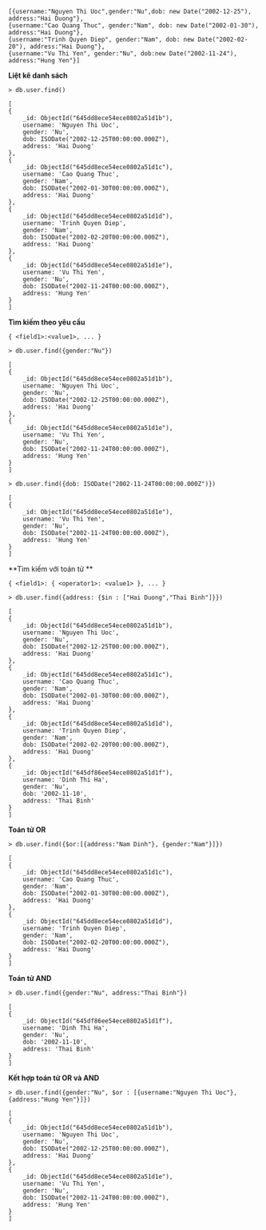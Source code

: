 
    [{username:"Nguyen Thi Uoc",gender:"Nu",dob: new Date("2002-12-25"), address:"Hai Duong"},
    {username:"Cao Quang Thuc", gender:"Nam", dob: new Date("2002-01-30"), address:"Hai Duong"},
    {username:"Trinh Quyen Diep", gender:"Nam", dob: new Date("2002-02-20"), address:"Hai Duong"},
    {username:"Vu Thi Yen", gender:"Nu", dob:new Date("2002-11-24"), address:"Hung Yen"}]

**Liệt kê danh sách**

    > db.user.find()

    [
    {
        _id: ObjectId("645dd8ece54ece0802a51d1b"),
        username: 'Nguyen Thi Uoc',
        gender: 'Nu',
        dob: ISODate("2002-12-25T00:00:00.000Z"),
        address: 'Hai Duong'
    },
    {
        _id: ObjectId("645dd8ece54ece0802a51d1c"),
        username: 'Cao Quang Thuc',
        gender: 'Nam',
        dob: ISODate("2002-01-30T00:00:00.000Z"),
        address: 'Hai Duong'
    },
    {
        _id: ObjectId("645dd8ece54ece0802a51d1d"),
        username: 'Trinh Quyen Diep',
        gender: 'Nam',
        dob: ISODate("2002-02-20T00:00:00.000Z"),
        address: 'Hai Duong'
    },
    {
        _id: ObjectId("645dd8ece54ece0802a51d1e"),
        username: 'Vu Thi Yen',
        gender: 'Nu',
        dob: ISODate("2002-11-24T00:00:00.000Z"),
        address: 'Hung Yen'
    }
    ]

**Tìm kiếm theo yêu cầu**

```{ <field1>:<value1>, ... }```

    > db.user.find({gender:"Nu"})

    [
    {
        _id: ObjectId("645dd8ece54ece0802a51d1b"),
        username: 'Nguyen Thi Uoc',
        gender: 'Nu',
        dob: ISODate("2002-12-25T00:00:00.000Z"),
        address: 'Hai Duong'
    },
    {
        _id: ObjectId("645dd8ece54ece0802a51d1e"),
        username: 'Vu Thi Yen',
        gender: 'Nu',
        dob: ISODate("2002-11-24T00:00:00.000Z"),
        address: 'Hung Yen'
    }
    ]

    > db.user.find({dob: ISODate("2002-11-24T00:00:00.000Z")})

    [
    {
        _id: ObjectId("645dd8ece54ece0802a51d1e"),
        username: 'Vu Thi Yen',
        gender: 'Nu',
        dob: ISODate("2002-11-24T00:00:00.000Z"),
        address: 'Hung Yen'
    }
    ]


**Tìm kiếm với toán tử **

```{ <field1>: { <operator1>: <value1> }, ... }```

    > db.user.find({address: {$in : ["Hai Duong","Thai Binh"]}})

    [
    {
        _id: ObjectId("645dd8ece54ece0802a51d1b"),
        username: 'Nguyen Thi Uoc',
        gender: 'Nu',
        dob: ISODate("2002-12-25T00:00:00.000Z"),
        address: 'Hai Duong'
    },
    {
        _id: ObjectId("645dd8ece54ece0802a51d1c"),
        username: 'Cao Quang Thuc',
        gender: 'Nam',
        dob: ISODate("2002-01-30T00:00:00.000Z"),
        address: 'Hai Duong'
    },
    {
        _id: ObjectId("645dd8ece54ece0802a51d1d"),
        username: 'Trinh Quyen Diep',
        gender: 'Nam',
        dob: ISODate("2002-02-20T00:00:00.000Z"),
        address: 'Hai Duong'
    },
    {
        _id: ObjectId("645df86ee54ece0802a51d1f"),
        username: 'Dinh Thi Ha',
        gender: 'Nu',
        dob: '2002-11-10',
        address: 'Thai Binh'
    }
    ]

**Toán tử OR** 

    > db.user.find({$or:[{address:"Nam Dinh"}, {gender:"Nam"}]}) 

    [
    {
        _id: ObjectId("645dd8ece54ece0802a51d1c"),
        username: 'Cao Quang Thuc',
        gender: 'Nam',
        dob: ISODate("2002-01-30T00:00:00.000Z"),
        address: 'Hai Duong'
    },
    {
        _id: ObjectId("645dd8ece54ece0802a51d1d"),
        username: 'Trinh Quyen Diep',
        gender: 'Nam',
        dob: ISODate("2002-02-20T00:00:00.000Z"),
        address: 'Hai Duong'
    }
    ]

**Toán tử AND**

    > db.user.find({gender:"Nu", address:"Thai Binh"})

    [
    {
        _id: ObjectId("645df86ee54ece0802a51d1f"),
        username: 'Dinh Thi Ha',
        gender: 'Nu',
        dob: '2002-11-10',
        address: 'Thai Binh'
    }
    ]

**Kết hợp toán tử OR và AND**


    > db.user.find({gender:"Nu", $or : [{username:"Nguyen Thi Uoc"},{address:"Hung Yen"}]})

    [
    {
        _id: ObjectId("645dd8ece54ece0802a51d1b"),
        username: 'Nguyen Thi Uoc',
        gender: 'Nu',
        dob: ISODate("2002-12-25T00:00:00.000Z"),
        address: 'Hai Duong'
    },
    {
        _id: ObjectId("645dd8ece54ece0802a51d1e"),
        username: 'Vu Thi Yen',
        gender: 'Nu',
        dob: ISODate("2002-11-24T00:00:00.000Z"),
        address: 'Hung Yen'
    }
    ]
